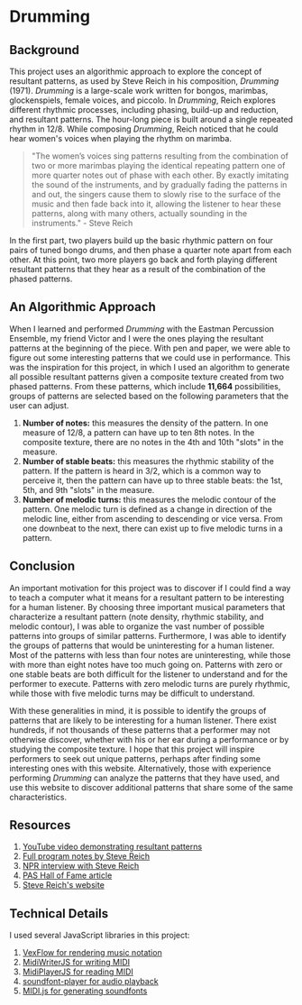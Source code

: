 # Drumming

## Background

This project uses an algorithmic approach to explore the concept of resultant patterns, as used by Steve Reich in his composition, *Drumming* (1971). *Drumming* is a large-scale work written for bongos, marimbas, glockenspiels, female voices, and piccolo. In *Drumming*, Reich explores different rhythmic processes, including phasing, build-up and reduction, and resultant patterns. The hour-long piece is built around a single repeated rhythm in 12/8. While composing *Drumming*, Reich noticed that he could hear women's voices when playing the rhythm on marimba.

> "The women’s voices sing patterns resulting from the combination of two or more marimbas playing the identical repeating pattern one of more quarter notes out of phase with each other. By exactly imitating the sound of the instruments, and by gradually fading the patterns in and out, the singers cause them to slowly rise to the surface of the music and then fade back into it, allowing the listener to hear these patterns, along with many others, actually sounding in the instruments." - Steve Reich

In the first part, two players build up the basic rhythmic pattern on four pairs of tuned bongo drums, and then phase a quarter note apart from each other. At this point, two more players go back and forth playing different resultant patterns that they hear as a result of the combination of the phased patterns.

## An Algorithmic Approach

When I learned and performed *Drumming* with the Eastman Percussion Ensemble, my friend Victor and I were the ones playing the resultant patterns at the beginning of the piece. With pen and paper, we were able to figure out some interesting patterns that we could use in performance. This was the inspiration for this project, in which I used an algorithm to generate all possible resultant patterns given a composite texture created from two phased patterns. From these patterns, which include **11,664** possibilities, groups of patterns are selected based on the following parameters that the user can adjust.
1. **Number of notes:** this measures the density of the pattern. In one measure of 12/8, a pattern can have up to ten 8th notes. In the composite texture, there are no notes in the 4th and 10th "slots" in the measure.
2. **Number of stable beats:** this measures the rhythmic stability of the pattern. If the pattern is heard in 3/2, which is a common way to perceive it, then the pattern can have up to three stable beats: the 1st, 5th, and 9th "slots" in the measure.
3. **Number of melodic turns:** this measures the melodic contour of the pattern. One melodic turn is defined as a change in direction of the melodic line, either from ascending to descending or vice versa. From one downbeat to the next, there can exist up to five melodic turns in a pattern.

## Conclusion

An important motivation for this project was to discover if I could find a way to teach a computer what it means for a resultant pattern to be interesting for a human listener. By choosing three important musical parameters that characterize a resultant pattern (note density, rhythmic stability, and melodic contour), I was able to organize the vast number of possible patterns into groups of similar patterns. Furthermore, I was able to identify the groups of patterns that would be uninteresting for a human listener. Most of the patterns with less than four notes are uninteresting, while those with more than eight notes have too much going on. Patterns with zero or one stable beats are both difficult for the listener to understand and for the performer to execute. Patterns with zero melodic turns are purely rhythmic, while those with five melodic turns may be difficult to understand.

With these generalities in mind, it is possible to identify the groups of patterns that are likely to be interesting for a human listener. There exist hundreds, if not thousands of these patterns that a performer may not otherwise discover, whether with his or her ear during a performance or by studying the composite texture. I hope that this project will inspire performers to seek out unique patterns, perhaps after finding some interesting ones with this website. Alternatively, those with experience performing *Drumming* can analyze the patterns that they have used, and use this website to discover additional patterns that share some of the same characteristics.

## Resources

1. [YouTube video demonstrating resultant patterns](https://youtu.be/cA3rkCLz0_o?t=221)
2. [Full program notes by Steve Reich](https://www.boosey.com/cr/music/Steve-Reich-Drumming/1374)
3. [NPR interview with Steve Reich](https://www.npr.org/2000/07/17/1079628/drumming?fbclid=IwAR2At5BU6ySeTyGwDPZ-hKOr1Tb-wE4dyzwd3oFRq9Z-DSrDqmYwDiuOGAE)
4. [PAS Hall of Fame article](https://www.pas.org/about/hall-of-fame/steve-reich)
5. [Steve Reich's website](https://www.stevereich.com/)

## Technical Details

I used several JavaScript libraries in this project:
1. [VexFlow for rendering music notation](https://github.com/0xfe/vexflow)
2. [MidiWriterJS for writing MIDI](https://github.com/grimmdude/MidiWriterJS)
3. [MidiPlayerJS for reading MIDI](https://github.com/grimmdude/MidiPlayerJS)
4. [soundfont-player for audio playback](https://github.com/danigb/soundfont-player)
5. [MIDI.js for generating soundfonts](https://github.com/mudcube/MIDI.js)
